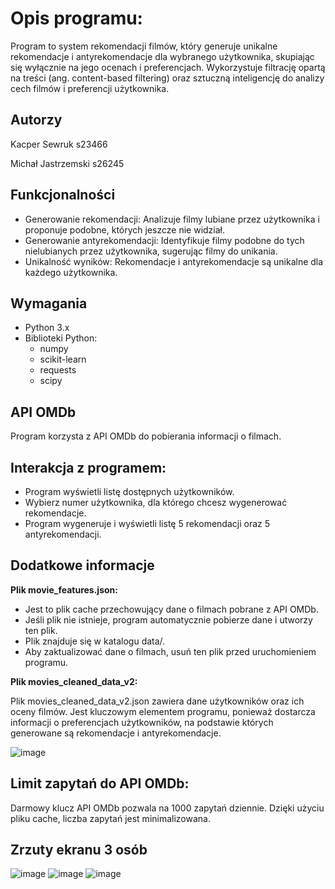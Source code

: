 # Opis programu:

Program to system rekomendacji filmów, który generuje unikalne rekomendacje i antyrekomendacje dla wybranego użytkownika, skupiając się wyłącznie na jego ocenach i preferencjach. Wykorzystuje filtrację opartą na treści (ang. content-based filtering) oraz sztuczną inteligencję do analizy cech filmów i preferencji użytkownika.

## Autorzy

Kacper Sewruk s23466

Michał Jastrzemski s26245

## Funkcjonalności
- Generowanie rekomendacji: Analizuje filmy lubiane przez użytkownika i proponuje podobne, których jeszcze nie widział.
- Generowanie antyrekomendacji: Identyfikuje filmy podobne do tych nielubianych przez użytkownika, sugerując filmy do unikania.
- Unikalność wyników: Rekomendacje i antyrekomendacje są unikalne dla każdego użytkownika.

## Wymagania

- Python 3.x
- Biblioteki Python:
  - numpy
  - scikit-learn
  - requests
  - scipy


## API OMDb

Program korzysta z API OMDb do pobierania informacji o filmach.


## Interakcja z programem:

- Program wyświetli listę dostępnych użytkowników.
- Wybierz numer użytkownika, dla którego chcesz wygenerować rekomendacje.
- Program wygeneruje i wyświetli listę 5 rekomendacji oraz 5 antyrekomendacji.

## Dodatkowe informacje

**Plik **movie_features.json**:**

- Jest to plik cache przechowujący dane o filmach pobrane z API OMDb.
- Jeśli plik nie istnieje, program automatycznie pobierze dane i utworzy ten plik.
- Plik znajduje się w katalogu data/.
- Aby zaktualizować dane o filmach, usuń ten plik przed uruchomieniem programu.

**Plik **movies_cleaned_data_v2**:**

Plik movies_cleaned_data_v2.json zawiera dane użytkowników oraz ich oceny filmów. Jest kluczowym elementem programu, ponieważ dostarcza informacji o preferencjach użytkowników, na podstawie których generowane są rekomendacje i antyrekomendacje.

![image](https://github.com/user-attachments/assets/c0912549-3d7b-47a8-8ae8-9b371d3db538)



## Limit zapytań do API OMDb:

Darmowy klucz API OMDb pozwala na 1000 zapytań dziennie.
Dzięki użyciu pliku cache, liczba zapytań jest minimalizowana.


## Zrzuty ekranu 3 osób

![image](https://github.com/user-attachments/assets/24592edb-0625-432b-b5a2-75d8c8236818)
![image](https://github.com/user-attachments/assets/8da8a519-3ca2-4e87-aeaf-bb3fee031843)
![image](https://github.com/user-attachments/assets/76ebf610-3a04-4a10-92c0-997974ad3af8)




